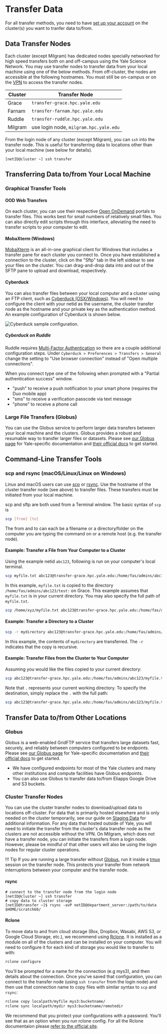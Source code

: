 # Transfer Data

For all transfer methods, you need to have [set up your account](/clusters-at-yale/access) on the cluster(s) you want to tranfer data to/from.

## Data Transfer Nodes

Each cluster (except Milgram) has dedicated nodes specially networked for high speed transfers both on and off-campus using the Yale Science Network. You may use transfer nodes to transfer data from your local machine using one of the below methods. From off-cluster, the nodes are accessible at the following hostnames. You must still be on-campus or on the [VPN](/clusters-at-yale/access/vpn/) to access the transfer nodes.

| Cluster   | Transfer Node                          |
|-----------|----------------------------------------|
| Grace     | `transfer-grace.hpc.yale.edu`          |
| Farnam    | `transfer-farnam.hpc.yale.edu`         |
| Ruddle    | `transfer-ruddle.hpc.yale.edu`         |
| Milgram   | use login node, `milgram.hpc.yale.edu` |

From the login node of any cluster (except Milgram), you can `ssh` into the transfer node. This is useful for transferring data to locations other than your local machine (see below for details).

```
[netID@cluster ~] ssh transfer
```


## Transferring Data to/from Your Local Machine

### Graphical Transfer Tools

#### OOD Web Transfers

On each cluster, you can use their respective [Open OnDemand](/clusters-at-yale/access/ood/#File-Browser) portals to transfer files. This works best for small numbers of relatively small files. You can also directly edit scripts through this interface, alleviating the need to transfer scripts to your computer to edit.

#### MobaXterm (Windows)

[MobaXterm](/clusters-at-yale/access/#windows) is an all-in-one graphical client for Windows that includes a transfer pane for each cluster you connect to. Once you have established a connection to the cluster, click on the "Sftp" tab in the left sidebar to see your files on the cluster. You can drag-and-drop data into and out of the SFTP pane to upload and download, respectively.

#### Cyberduck

You can also transfer files between your local computer and a cluster using an FTP client, such as [Cyberduck (OSX/Windows)](https://cyberduck.io/). You will need to configure the client with your netid as the username, the cluster transfer node as the hostname and your private key as the authentication method. An example configuration of Cyberduck is shown below.

![Cyberduck sample configuration.](/img/cyberduck.png)

##### Cyberduck on Ruddle

Ruddle requires [Multi-Factor Authentication](/clusters-at-yale/access/mfa) so there are a couple additional configuration steps. Under `Cyberduck > Preferences > Transfers > General` change the setting to "Use browser connection" instead of "Open multiple connections".

When you connect type one of the following when prompted with a "Partial authentication success" window.

* "push" to receive a push notification to your smart phone (requires the Duo mobile app)
* "sms" to receive a verification passcode via text message
* "phone" to receive a phone call

### Large File Transfers (Globus)

You can use the Globus service to perform larger data transfers between your local machine and the clusters. Globus provides a robust and resumable way to transfer larger files or datasets. Please see [our Globus page](/clusters-at-yale/data/globus) for Yale-specific documentation and [their official docs](https://docs.globus.org/how-to) to get started.

## Command-Line Transfer Tools

### scp and rsync (macOS/Linux/Linux on Windows)

Linux and macOS users can use [scp](https://linux.die.net/man/1/scp) or [rsync](http://linux.die.net/man/1/rsync). Use the hostname of the cluster transfer node (see above) to transfer files. These transfers must be initiated from your local machine.

scp and sftp are both used from a Terminal window. The basic syntax of `scp` is

``` bash
scp [from] [to]
```

The from and to can each be a filename or a directory/folder on the computer you are typing the command on or a remote host (e.g. the transfer node).

#### Example: Transfer a File from Your Computer to a Cluster

Using the example netid `abc123`, following is run on your computer's local terminal.

``` bash
scp myfile.txt abc123@transfer-grace.hpc.yale.edu:/home/fas/admins/abc123/test
```

In this example, `myfile.txt` is copied to the directory `/home/fas/admins/abc123/test:` on Grace. This example assumes that `myfile.txt` is in your current directory. You may also specify the full path of `myfile.txt`.

``` bash
scp /home/xyz/myfile.txt abc123@transfer-grace.hpc.yale.edu:/home/fas/admins/abc123/test
```

#### Example: Transfer a Directory to a Cluster

``` bash
scp -r mydirectory abc123@transfer-grace.hpc.yale.edu:/home/fas/admins/abc123/test
```

In this example, the contents of `mydirectory` are transferred. The `-r` indicates that the copy is recursive.

#### Example: Transfer Files from the Cluster to Your Computer

Assuming you would like the files copied to your current directory:

``` bash
scp abc123@transfer-grace.hpc.yale.edu:/home/fas/admins/abc123/myfile.txt .
```

Note that `.` represents your current working directory.
To specify the destination, simply replace the `.` with the full path:

``` bash
scp abc123@transfer-grace.hpc.yale.edu:/home/fas/admins/abc123/myfile.txt /path/myfolder
```

## Transfer Data to/from Other Locations 

### Globus

Globus is a web-enabled GridFTP service that transfers large datasets fast, securely, and reliably between computers configured to be endpoints. Please see [our Globus page](/clusters-at-yale/data/globus) for Yale-specific documentation and [their official docs](https://docs.globus.org/how-to) to get started.

*  We have configured endpoints for most of the Yale clusters and many other institutions and compute facilities have Globus endpoints. 
* You can also use Globus to transfer data to/from Eliapps Google Drive and S3 buckets.

### Cluster Transfer Nodes

You can use the cluster transfer nodes to download/upload data to locations off-cluster. For data that is primarily hosted elsewhere and is only needed on the cluster temporarily, see our guide on [Staging Data](/clusters-at-yale/data/staging) for additional information. For any data that hosted outside of Yale, you will need to initiate the transfer from the cluster's data transfer node as the clusters are not accessible without the VPN. On Milgram, which does not have a transfer node, you can initiate the transfers from a login node. However, please be mindful of that other users will also be using the login nodes for regular cluster operations.

!!! Tip
    If you are running a large transfer without [Globus](/clusters-at-yale/data/globus), run it inside a [tmux](/clusters-at-yale/guides/tmux/) session on the transfer node. This protects your transfer from network interruptions between your computer and the transfer node.

#### rsync

```
# connect to the transfer node from the login node
[netID@cluster ~] ssh transfer
# copy data to cluster storage
[netID@transfer ~]$ rsync -avP netID@department_server:/path/to/data $HOME/scratch60/
```

#### Rclone

To move data to and from cloud storage (Box, Dropbox, Wasabi, AWS S3, or Google Cloud Storage, etc.), we recommend using [Rclone](https://rclone.org/). It is installed as a module on all of the clusters and can be installed on your computer. You will need to configure it for each kind of storage you would like to transfer to with:

```bash
rclone configure
```

You'll be prompted for a name for the connection (e.g mys3), and then details about the connection.  Once you've saved that configuration, you can connect to the transfer node (using `ssh transfer` from the login node) and then use that connection name to copy files with similar syntax to `scp` and `rsync`:

```bash
rclone copy localpath/myfile mys3:bucketname/
rclone sync localpath/mydir mys3:bucketname/remotedir
```

We recommend that you protect your configurations with a password. You'll see that as an option when you run rclone config. For all the Rclone documentaion please [refer to the official site](https://rclone.org/docs/).
